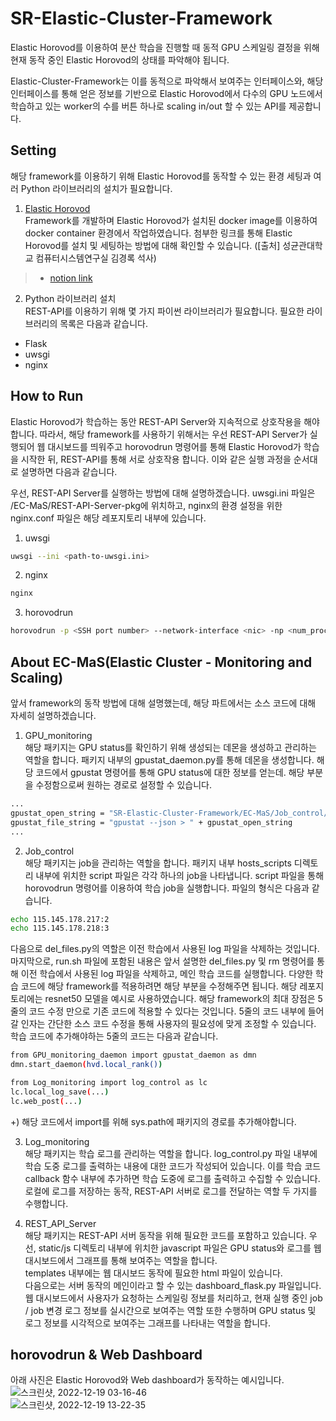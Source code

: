 # SR-Elastic-Cluster-Framework

Elastic Horovod를 이용하여 분산 학습을 진행할 때 동적 GPU 스케일링 결정을 위해 현재 동작 중인 Elastic Horovod의 상태를 파악해야 됩니다.

Elastic-Cluster-Framework는 이를 동적으로 파악해서 보여주는 인터페이스와, 해당 인터페이스를 통해 얻은 정보를 기반으로 Elastic Horovod에서 다수의 GPU 노드에서 학습하고 있는 worker의 수를 버튼 하나로 scaling in/out 할 수 있는 API를 제공합니다.
  
## Setting

해당 framework를 이용하기 위해 Elastic Horovod를 동작할 수 있는 환경 세팅과 여러 Python 라이브러리의 설치가 필요합니다.

1. [Elastic Horovod](https://horovod.readthedocs.io/en/stable/elastic_include.html)  
Framework를 개발하며 Elastic Horovod가 설치된 docker image를 이용하여 docker container 환경에서 작업하였습니다. 첨부한 링크를 통해 Elastic Horovod를 설치 및 세팅하는 방법에 대해 확인할 수 있습니다. ([출처] 성균관대학교 컴퓨터시스템연구실 김경록 석사)
>+ [notion link](https://discreet-file-a73.notion.site/Elastic-Horovod-6ae5f2c3dac04b62b0f4605cf65b0d36)

2. Python 라이브러리 설치  
REST-API를 이용하기 위해 몇 가지 파이썬 라이브러리가 필요합니다. 필요한 라이브러리의 목록은 다음과 같습니다.  
+ Flask  
+ uwsgi  
+ nginx  
  
## How to Run

Elastic Horovod가 학습하는 동안 REST-API Server와 지속적으로 상호작용을 해야 합니다.
따라서, 해당 framework를 사용하기 위해서는 우선 REST-API Server가 실행되어 웹 대시보드를 띄워주고 horovodrun 명령어를 통해 Elastic Horovod가 학습을 시작한 뒤, REST-API를 통해 서로 상호작용 합니다.
이와 같은 실행 과정을 순서대로 설명하면 다음과 같습니다.

우선, REST-API Server를 실행하는 방법에 대해 설명하겠습니다. uwsgi.ini 파일은 /EC-MaS/REST-API-Server-pkg에 위치하고, nginx의 환경 설정을 위한 nginx.conf 파일은 해당 레포지토리 내부에 있습니다.

1. uwsgi

```sh
uwsgi --ini <path-to-uwsgi.ini>
```

2. nginx

```sh
nginx
```

3. horovodrun

```sh
horovodrun -p <SSH port number> --network-interface <nic> -np <num_proc> --min-np <min_num> --max-np <max_num> --host-discovery-script <path-to-job-script> sh <path-to-run-script>
```
  
## About EC-MaS(Elastic Cluster - Monitoring and Scaling)

앞서 framework의 동작 방법에 대해 설명했는데, 해당 파트에서는 소스 코드에 대해 자세히 설명하겠습니다.

1. GPU_monitoring   
해당 패키지는 GPU status를 확인하기 위해 생성되는 데몬을 생성하고 관리하는 역할을 합니다.
패키지 내부의 gpustat_daemon.py를 통해 데몬을 생성합니다.
해당 코드에서 gpustat 명령어를 통해 GPU status에 대한 정보를 얻는데. 해당 부분을 수정함으로써 원하는 경로로 설정할 수 있습니다.
```sh
...
gpustat_open_string = "SR-Elastic-Cluster-Framework/EC-MaS/Job_control/" + local_ip + "_gpustat.json"
gpustat_file_string = "gpustat --json > " + gpustat_open_string
...
```

2. Job_control  
해당 패키지는 job을 관리하는 역할을 합니다.
패키지 내부 hosts_scripts 디렉토리 내부에 위치한 script 파일은 각각 하나의 job을 나타냅니다.
script 파일을 통해 horovodrun 명령어를 이용하여 학습 job을 실행합니다.
파일의 형식은 다음과 같습니다.
```sh
echo 115.145.178.217:2
echo 115.145.178.218:3
```

다음으로 del_files.py의 역할은 이전 학습에서 사용된 log 파일을 삭제하는 것입니다.  
마지막으로, run.sh 파일에 포함된 내용은 앞서 설명한 del_files.py 및 rm 명령어를 통해 이전 학습에서 사용된 log 파일을 삭제하고, 메인 학습 코드를 실행합니다.
다양한 학습 코드에 해당 framework를 적용하려면 해당 부분을 수정해주면 됩니다.
해당 레포지토리에는 resnet50 모델을 예시로 사용하였습니다.
해당 framework의 최대 장점은 5줄의 코드 수정 만으로 기존 코드에 적용할 수 있다는 것입니다.
5줄의 코드 내부에 들어갈 인자는 간단한 소스 코드 수정을 통해 사용자의 필요성에 맞게 조정할 수 있습니다.
학습 코드에 추가해야하는 5줄의 코드는 다음과 같습니다.
```sh
from GPU_monitoring_daemon import gpustat_daemon as dmn
dmn.start_daemon(hvd.local_rank())
```

```sh
from Log_monitoring import log_control as lc
lc.local_log_save(...)
lc.web_post(...)
```
+) 해당 코드에서 import를 위해 sys.path에 패키지의 경로를 추가해야합니다.  

3. Log_monitoring  
해당 패키지는 학습 로그를 관리하는 역할을 합니다.
log_control.py 파일 내부에 학습 도중 로그를 출력하는 내용에 대한 코드가 작성되어 있습니다.
이를 학습 코드 callback 함수 내부에 추가하면 학습 도중에 로그를 출력하고 수집할 수 있습니다.
로컬에 로그를 저장하는 동작, REST-API 서버로 로그를 전달하는 역할 두 가지를 수행합니다.

4. REST_API_Server  
해당 패키지는 REST-API 서버 동작을 위해 필요한 코드를 포함하고 있습니다.
우선, static/js 디렉토리 내부에 위치한 javascript 파일은 GPU status와 로그를 웹 대시보드에서 그래프를 통해 보여주는 역할을 합니다.  
templates 내부에는 웹 대시보드 동작에 필요한 html 파일이 있습니다.  
다음으로는 서버 동작의 메인이라고 할 수 있는 dashboard_flask.py 파일입니다.
웹 대시보드에서 사용자가 요청하는 스케일링 정보를 처리하고, 현재 실행 중인 job / job 변경 로그 정보를 실시간으로 보여주는 역할 또한 수행하며 GPU status 및 로그 정보를 시각적으로 보여주는 그래프를 나타내는 역할을 합니다.

## horovodrun & Web Dashboard
아래 사진은 Elastic Horovod와 Web dashboard가 동작하는 예시입니다.
![스크린샷, 2022-12-19 03-16-46](https://user-images.githubusercontent.com/30406090/208312830-7a2bac14-fd54-4e89-b171-e555cb15b904.png)  
![스크린샷, 2022-12-19 13-22-35](https://user-images.githubusercontent.com/30406090/208347088-73c31def-4b35-4980-b9bb-a99fe69d68aa.png)



















